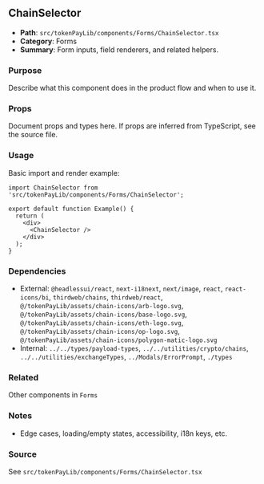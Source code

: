 ## ChainSelector

- **Path**: `src/tokenPayLib/components/Forms/ChainSelector.tsx`
- **Category**: Forms
- **Summary**: Form inputs, field renderers, and related helpers.

### Purpose
Describe what this component does in the product flow and when to use it.

### Props
Document props and types here. If props are inferred from TypeScript, see the source file.

### Usage
Basic import and render example:


```tsx
import ChainSelector from 'src/tokenPayLib/components/Forms/ChainSelector';

export default function Example() {
  return (
    <div>
      <ChainSelector />
    </div>
  );
}

```

### Dependencies
- External: `@headlessui/react`, `next-i18next`, `next/image`, `react`, `react-icons/bi`, `thirdweb/chains`, `thirdweb/react`, `@/tokenPayLib/assets/chain-icons/arb-logo.svg`, `@/tokenPayLib/assets/chain-icons/base-logo.svg`, `@/tokenPayLib/assets/chain-icons/eth-logo.svg`, `@/tokenPayLib/assets/chain-icons/op-logo.svg`, `@/tokenPayLib/assets/chain-icons/polygon-matic-logo.svg`
- Internal: `../../types/payload-types`, `../../utilities/crypto/chains`, `../../utilities/exchangeTypes`, `../Modals/ErrorPrompt`, `./types`

### Related
Other components in `Forms`

### Notes
- Edge cases, loading/empty states, accessibility, i18n keys, etc.

### Source
See `src/tokenPayLib/components/Forms/ChainSelector.tsx`
